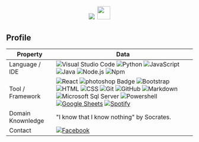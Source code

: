<h1 align="center"> <a href="https://github.com/fairyland0926"><img src="https://readme-typing-svg.herokuapp.com/?lines=Hi%20❣;i´m%20Yumi;Always%20learning%20new%20tech&font=Pacifico&center=true&width=650&height=120&color=F70C64FF&vCenter=true&size=45%22"></a> <img src="https://media.giphy.com/media/hvRJCLFzcasrR4ia7z/giphy.gif" width="35"></h1>

  


## Profile
Property                 | Data  
-------------------------|------
Language / IDE           |![Visual Studio Code](https://img.shields.io/badge/-Visual%20Studio%20Code-05122A?style=flat&logo=visual-studio-code&logoColor=007ACC) ![Python](https://img.shields.io/badge/-Python-05122A?style=flat&logo=python) ![JavaScript](https://img.shields.io/badge/-JavaScript-05122A?style=flat&logo=javascript) ![Java](https://img.shields.io/badge/-Java-05122A?style=flat&logo=Java&logoColor=FFA518) ![Node.js](https://img.shields.io/badge/-Node.js-05122A?style=flat&logo=node.js) ![Npm](https://img.shields.io/badge/-npm-CB3837?style=flat-square&logo=npm)
Tool / Framework         | ![React](https://img.shields.io/badge/-React-05122A?style=flat&logo=react) ![photoshop Badge](https://img.shields.io/badge/-Photoshop-26C9FF?style=flat&logo=Adobe-Photoshop&logoColor=white) ![Bootstrap](https://img.shields.io/badge/-Bootstrap-05122A?style=flat&logo=bootstrap&logoColor=563D7C) ![HTML](https://img.shields.io/badge/-HTML-05122A?style=flat&logo=HTML5) ![CSS](https://img.shields.io/badge/-CSS-05122A?style=flat&logo=CSS3&logoColor=1572B6) ![Git](https://img.shields.io/badge/-Git-05122A?style=flat&logo=git) ![GitHub](https://img.shields.io/badge/-GitHub-05122A?style=flat&logo=github) ![Markdown](https://img.shields.io/badge/-Markdown-05122A?style=flat&logo=markdown) ![Microsoft Sql Server](https://img.shields.io/badge/-Sql%20Server-CC2927?style=flat-square&logo=microsoft-sql-server&logoColor=ffffff) ![Powershell](http://img.shields.io/badge/-Powershell-5391FE?style=flat-square&logo=powershell&logoColor=ffffff) <a href="#"><img alt="Google Sheets" src="https://img.shields.io/badge/Google%20Sheets%20-%2334A853.svg?logo=google%20sheets&logoColor=white"></a> <a href="#"><img alt="Spotify" src="https://img.shields.io/badge/Spotify-1ED760?&style=for-the-badge&logo=spotify&logoColor=white"></a>
Domain Knownledge        |  "I know that I know nothing" by Socrates.
Contact                |<a href="https://www.facebook.com/R.Y.Yamamura" target="_blank">   <img src="https://img.shields.io/badge/Facebook-1877F2?style=for-the-badge&logo=facebook&logoColor=white" alt="Facebook"></a>



